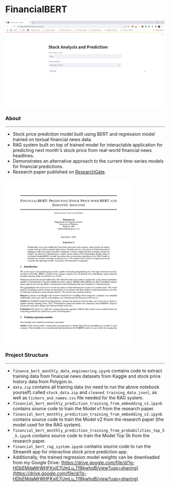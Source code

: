 # FinancialBERT

![Demo GIF](./assets/FinancialBERT_Streamlit_Demo_Speedup.gif)

### About
<hr style="height:1px; border-width:0; color:gray; background-color:gray">

- Stock price prediction model built using BERT and regression model trained on textual financial news data.
- RAG system built on top of trained model for interactable application for predicting next month's stock price from real-world financial news headlines.
- Demonstrates an alternative approach to the current time-series models for financial predictions.
- Research paper published on [ResearchGate](https://www.researchgate.net/publication/376356600_FinancialBERT_Predicting_Stock_Price_with_BERT_and_Semantic_Analysis).
<a href="https://www.researchgate.net/publication/376356600_FinancialBERT_Predicting_Stock_Price_with_BERT_and_Semantic_Analysis">
    <img src="./assets/FinancialBERT_Research_Paper_Page1.png" width="400" alt="description of the image"/>
</a>

### Project Structure
<hr style="height:1px; border-width:0; color:gray; background-color:gray">

- `finance_bert_monthly_data_engineering.ipynb` contains code to extract training data from financial news datasets from Kaggle and stock price history data from Polygon.io.
- `data.zip` contains all training data (no need to run the above notebook yourself) called `stock_data.zip` and `cleaned_training_data.jsonl`, as well as `tickers_and_names.csv` file needed for the RAG system.
- `financial_bert_monthly_prediction_training_from_embedding_v1.ipynb` contains source code to train the Model v1 from the research paper.
- `financial_bert_monthly_prediction_training_from_embedding_v2.ipynb` contains source code to train the Model v2 from the research paper (the model used for the RAG system).
- `financial_bert_monthly_prediction_training_from_probabilities_top_5_k.ipynb` contains source code to train the Model Top 5k from the research paper.
- `financial_bert_rag_system.ipynb` contains source code to run the Streamlit app for interactive stock price prediction app.
- Additionally, the trained regression model weights can be downloaded from my Google Drive: [https://drive.google.com/file/d/1g-HDbEMdaMrWHFKxjE7UmLu_Tf8kwhqB/view?usp=sharing](https://drive.google.com/file/d/1g-HDbEMdaMrWHFKxjE7UmLu_Tf8kwhqB/view?usp=sharing)
